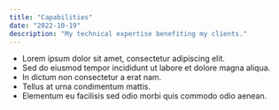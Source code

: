 ```yaml
---
title: "Capabilities"
date: "2022-10-19"
description: "My technical expertise benefiting my clients."
---
```


* Lorem ipsum dolor sit amet, consectetur adipiscing elit.
* Sed do eiusmod tempor incididunt ut labore et dolore magna aliqua.
* In dictum non consectetur a erat nam.
* Tellus at urna condimentum mattis.
* Elementum eu facilisis sed odio morbi quis commodo odio aenean.
